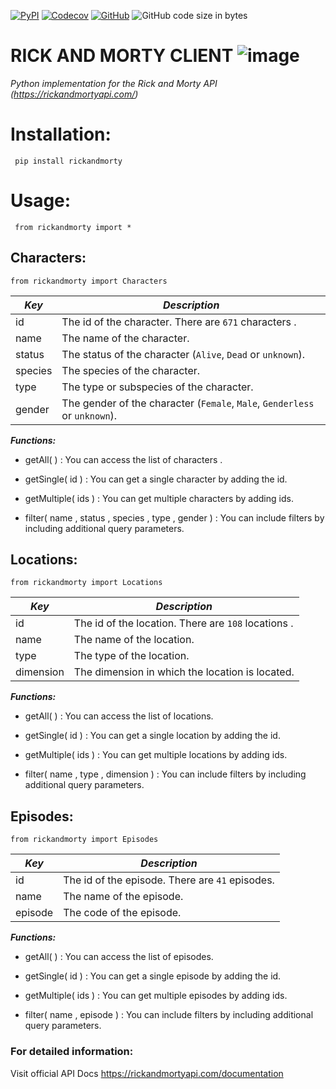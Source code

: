 [![PyPI](https://img.shields.io/pypi/v/rickandmorty?color=important)](https://pypi.org/project/rickandmorty/)
[![Codecov](https://img.shields.io/codecov/c/github/DogukanBaloglu/rickandmorty?color=brightgreen)](https://github.com/DogukanBaloglu/rickandmorty/actions/runs/226808122)
[![GitHub](https://img.shields.io/github/license/DogukanBaloglu/rickandmorty?color=yellow)](https://github.com/DogukanBaloglu/rickandmorty/blob/master/LICENSE)
![GitHub code size in bytes](https://img.shields.io/github/languages/code-size/DogukanBaloglu/rickandmorty)   

RICK AND MORTY CLIENT ![image](https://user-images.githubusercontent.com/48068925/91556398-54024a80-e93b-11ea-9bcc-ad727eeda659.png)
=======================
 
  *Python implementation for the Rick and Morty API (https://rickandmortyapi.com/)*      

 # Installation: 
  
     pip install rickandmorty
      
 # Usage:
  
     from rickandmorty import *
  
 
 ## Characters:

    from rickandmorty import Characters  
    
| *Key* | *Description*  | 
|--|--|
| id | The id of the character. There are `671` characters . |
| name | The name of the character. | 
| status | The status of the character (`Alive`, `Dead` or `unknown`). |
| species| The species of the character. |
| type| The type or subspecies of the character. | 
| gender| The gender of the character (`Female`, `Male`, `Genderless` or `unknown`). |  

  ***Functions:***  
  
 -  getAll( )  : You can access the list of characters . 
   
 -  getSingle( id ) : You can get a single character by adding the id.
   
 -  getMultiple( ids ) : You can get multiple characters by adding  ids.
   
 -  filter( name , status , species , type , gender ) : You can include filters by including additional query parameters.
   
   
 ## Locations:

    from rickandmorty import Locations
    
| *Key* | *Description*  | 
|--|--|
| id | The id of the location. There are `108` locations . |
| name | The name of the location. | 
| type| The type of the location. | 
| dimension| The dimension in which the location is located. |  

    
  ***Functions:***  
  
  -  getAll( ) : You can access the list of locations.
   
  -  getSingle( id ) : You can get a single location by adding the id.
   
  -  getMultiple( ids ) : You can get multiple locations by adding ids.
   
  -  filter( name , type , dimension ) : You can include filters by including additional query parameters.
  
  
 ## Episodes:

    from rickandmorty import Episodes


| *Key* | *Description*  | 
|--|--|
| id | The id of the episode. There are `41` episodes. |
| name | The name of the episode. | 
| episode| The code of the episode. |  

  
  ***Functions:***   
  
 -  getAll( ) : You can access the list of episodes.   
   
 -  getSingle( id ) : You can get a single episode by adding the id.
   
 -  getMultiple( ids ) : You can get multiple episodes by adding ids.
   
 -  filter( name , episode ) : You can include filters by including additional query parameters.
    
 
  ### For detailed information:    
  
  Visit official API Docs https://rickandmortyapi.com/documentation
